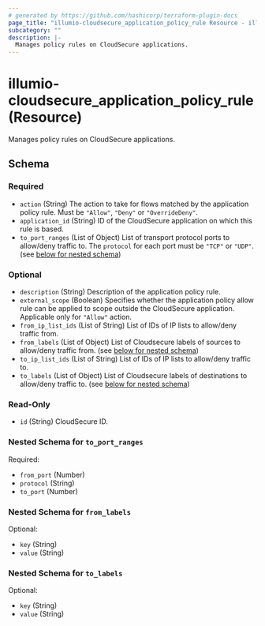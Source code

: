```yaml
---
# generated by https://github.com/hashicorp/terraform-plugin-docs
page_title: "illumio-cloudsecure_application_policy_rule Resource - illumio-cloudsecure"
subcategory: ""
description: |-
  Manages policy rules on CloudSecure applications.
---
```


# illumio-cloudsecure_application_policy_rule (Resource)

Manages policy rules on CloudSecure applications.



<!-- schema generated by tfplugindocs -->
## Schema

### Required

- `action` (String) The action to take for flows matched by the application policy rule. Must be `"Allow"`, `"Deny"` or `"OverrideDeny"`.
- `application_id` (String) ID of the CloudSecure application on which this rule is based.
- `to_port_ranges` (List of Object) List of transport protocol ports to allow/deny traffic to. The `protocol` for each port must be `"TCP"` or `"UDP"`. (see [below for nested schema](#nestedatt--to_port_ranges))

### Optional

- `description` (String) Description of the application policy rule.
- `external_scope` (Boolean) Specifies whether the application policy allow rule can be applied to scope outside the CloudSecure application. Applicable only for `"Allow"` action.
- `from_ip_list_ids` (List of String) List of IDs of IP lists to allow/deny traffic from.
- `from_labels` (List of Object) List of Cloudsecure labels of sources to allow/deny traffic from. (see [below for nested schema](#nestedatt--from_labels))
- `to_ip_list_ids` (List of String) List of IDs of IP lists to allow/deny traffic to.
- `to_labels` (List of Object) List of Cloudsecure labels of destinations to allow/deny traffic to. (see [below for nested schema](#nestedatt--to_labels))

### Read-Only

- `id` (String) CloudSecure ID.

<a id="nestedatt--to_port_ranges"></a>
### Nested Schema for `to_port_ranges`

Required:

- `from_port` (Number)
- `protocol` (String)
- `to_port` (Number)


<a id="nestedatt--from_labels"></a>
### Nested Schema for `from_labels`

Optional:

- `key` (String)
- `value` (String)


<a id="nestedatt--to_labels"></a>
### Nested Schema for `to_labels`

Optional:

- `key` (String)
- `value` (String)
